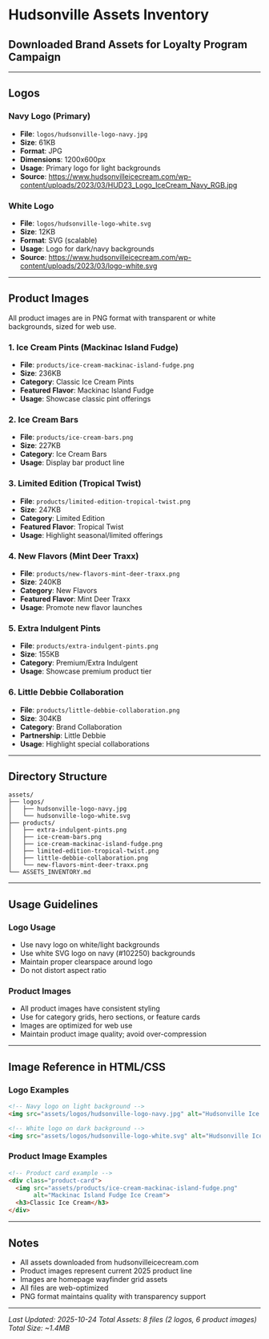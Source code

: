 # Hudsonville Assets Inventory
## Downloaded Brand Assets for Loyalty Program Campaign

---

## Logos

### Navy Logo (Primary)
- **File**: `logos/hudsonville-logo-navy.jpg`
- **Size**: 61KB
- **Format**: JPG
- **Dimensions**: 1200x600px
- **Usage**: Primary logo for light backgrounds
- **Source**: https://www.hudsonvilleicecream.com/wp-content/uploads/2023/03/HUD23_Logo_IceCream_Navy_RGB.jpg

### White Logo
- **File**: `logos/hudsonville-logo-white.svg`
- **Size**: 12KB
- **Format**: SVG (scalable)
- **Usage**: Logo for dark/navy backgrounds
- **Source**: https://www.hudsonvilleicecream.com/wp-content/uploads/2023/03/logo-white.svg

---

## Product Images

All product images are in PNG format with transparent or white backgrounds, sized for web use.

### 1. Ice Cream Pints (Mackinac Island Fudge)
- **File**: `products/ice-cream-mackinac-island-fudge.png`
- **Size**: 236KB
- **Category**: Classic Ice Cream Pints
- **Featured Flavor**: Mackinac Island Fudge
- **Usage**: Showcase classic pint offerings

### 2. Ice Cream Bars
- **File**: `products/ice-cream-bars.png`
- **Size**: 227KB
- **Category**: Ice Cream Bars
- **Usage**: Display bar product line

### 3. Limited Edition (Tropical Twist)
- **File**: `products/limited-edition-tropical-twist.png`
- **Size**: 247KB
- **Category**: Limited Edition
- **Featured Flavor**: Tropical Twist
- **Usage**: Highlight seasonal/limited offerings

### 4. New Flavors (Mint Deer Traxx)
- **File**: `products/new-flavors-mint-deer-traxx.png`
- **Size**: 240KB
- **Category**: New Flavors
- **Featured Flavor**: Mint Deer Traxx
- **Usage**: Promote new flavor launches

### 5. Extra Indulgent Pints
- **File**: `products/extra-indulgent-pints.png`
- **Size**: 155KB
- **Category**: Premium/Extra Indulgent
- **Usage**: Showcase premium product tier

### 6. Little Debbie Collaboration
- **File**: `products/little-debbie-collaboration.png`
- **Size**: 304KB
- **Category**: Brand Collaboration
- **Partnership**: Little Debbie
- **Usage**: Highlight special collaborations

---

## Directory Structure

```
assets/
├── logos/
│   ├── hudsonville-logo-navy.jpg
│   └── hudsonville-logo-white.svg
├── products/
│   ├── extra-indulgent-pints.png
│   ├── ice-cream-bars.png
│   ├── ice-cream-mackinac-island-fudge.png
│   ├── limited-edition-tropical-twist.png
│   ├── little-debbie-collaboration.png
│   └── new-flavors-mint-deer-traxx.png
└── ASSETS_INVENTORY.md
```

---

## Usage Guidelines

### Logo Usage
- Use navy logo on white/light backgrounds
- Use white SVG logo on navy (#102250) backgrounds
- Maintain proper clearspace around logo
- Do not distort aspect ratio

### Product Images
- All product images have consistent styling
- Use for category grids, hero sections, or feature cards
- Images are optimized for web use
- Maintain product image quality; avoid over-compression

---

## Image Reference in HTML/CSS

### Logo Examples
```html
<!-- Navy logo on light background -->
<img src="assets/logos/hudsonville-logo-navy.jpg" alt="Hudsonville Ice Cream">

<!-- White logo on dark background -->
<img src="assets/logos/hudsonville-logo-white.svg" alt="Hudsonville Ice Cream">
```

### Product Image Examples
```html
<!-- Product card example -->
<div class="product-card">
  <img src="assets/products/ice-cream-mackinac-island-fudge.png"
       alt="Mackinac Island Fudge Ice Cream">
  <h3>Classic Ice Cream</h3>
</div>
```

---

## Notes

- All assets downloaded from hudsonvilleicecream.com
- Product images represent current 2025 product line
- Images are homepage wayfinder grid assets
- All files are web-optimized
- PNG format maintains quality with transparency support

---

*Last Updated: 2025-10-24*
*Total Assets: 8 files (2 logos, 6 product images)*
*Total Size: ~1.4MB*
